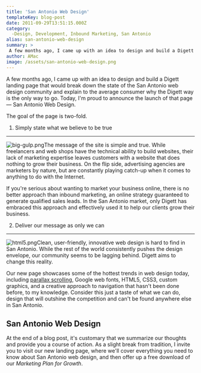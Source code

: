 ```yaml
---
title: 'San Antonio Web Design'
templateKey: blog-post
date: 2011-09-29T13:51:15.000Z
category: 
  -Design, Development, Inbound Marketing, San Antonio
alias: san-antonio-web-design
summary: > 
 A few months ago, I came up with an idea to design and build a Digett landing page that would break down the state of the San Antonio web design community and explain to the average consumer why the Digett way is the only way to go. Today, I'm proud to announce the launch of that page — San Antonio Web Design.
author: AMac
image: /assets/san-antonio-web-design.png
---
```


A few months ago, I came up with an idea to design and build a Digett landing page that would break down the state of the San Antonio web design community and explain to the average consumer why the Digett way is the only way to go. Today, I'm proud to announce the launch of that page — San Antonio Web Design.

The goal of the page is two-fold.

1) Simply state what we believe to be true
------------------------------------------

![big-gulp.png](/assets/big-gulp.png)The message of the site is simple and true. While freelancers and web shops have the technical ability to build websites, their lack of marketing expertise leaves customers with a website that does nothing to grow their business. On the flip side, advertising agencies are marketers by nature, but are constantly playing catch-up when it comes to anything to do with the Internet.

If you're serious about wanting to market your business online, there is no better approach than inbound marketing, an online strategy guaranteed to generate qualified sales leads. In the San Antonio market, only Digett has embraced this approach and effectively used it to help our clients grow their business.

2) Deliver our message as only we can
-------------------------------------

![html5.png](/assets/html5.png)Clean, user-friendly, innovative web design is hard to find in San Antonio. While the rest of the world consistently pushes the design envelope, our community seems to be lagging behind. Digett aims to change this reality.

Our new page showcases some of the hottest trends in web design today, including [parallax scrolling](/insights/custom-web-design-trends-parallax-scrolling), Google web fonts, HTML5, CSS3, custom graphics, and a creative approach to navigation that hasn't been done before, to my knowledge. Consider this just a taste of what we can do, design that will outshine the competition and can't be found anywhere else in San Antonio.

San Antonio Web Design
----------------------

At the end of a blog post, it's customary that we summarize our thoughts and provide you a course of action. As a slight break from tradition, I invite you to visit our new landing page, where we'll cover everything you need to know about San Antonio web design, and then offer up a free download of our _Marketing Plan for Growth_.